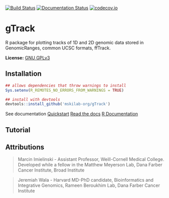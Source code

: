 [![Build Status](https://travis-ci.com/mskilab/gTrack.svg?branch=master)](https://app.travis-ci.com/github/mskilab/gTrack)
[![Documentation Status](https://readthedocs.org/projects/gtrack/badge/?version=latest)](http://gtrack.readthedocs.org/en/latest/?badge=latest)
[![codecov.io](https://img.shields.io/codecov/c/github/mskilab/gTrack.svg)](https://codecov.io/github/mskilab/gTrack?branch=master)

gTrack
======

R package for plotting tracks of 1D and 2D genomic data stored in GenomicRanges, common UCSC formats, ffTrack.  

**License:** [GNU GPLv3](https://www.gnu.org/licenses/gpl-3.0.en.html)

Installation
-----------
```r
## allows dependencies that throw warnings to install
Sys.setenv(R_REMOTES_NO_ERRORS_FROM_WARNINGS = TRUE) 

## install with devtools
devtools::install_github('mskilab-org/gTrack')
```

See documentation
[Quickstart](http://mskilab-org.github.io/gTrack/articles/quickstart.html)
[Read the docs](http://mskilab-org.github.io/gTrack/index.html)
[R Documentation](http://mskilab-org.github.io/gTrack/reference/index.html)

Tutorial 
--------

Attributions
------------
> Marcin Imielinski - Assistant Professor, Weill-Cornell Medical College. Developed while a fellow in the Matthew Meyerson Lab, Dana Farber Cancer Institute, Broad Institute

> Jeremiah Wala - Harvard MD-PhD candidate, Bioinformatics and Integrative Genomics, Rameen Beroukhim Lab, Dana Farber Cancer Institute

[license]: https://github.com/jwalabroad/gTrack/blob/master/LICENSE
